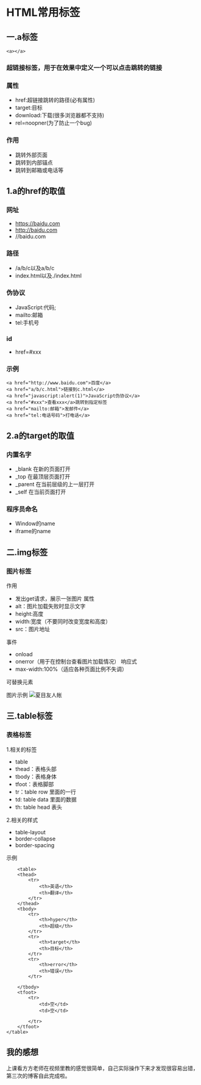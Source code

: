 # HTML常用标签

## 一.a标签

    <a></a>

### 超链接标签，用于在效果中定义一个可以点击跳转的链接

### 属性
* href:超链接跳转的路径(必有属性)
* target:目标
* download:下载(很多浏览器都不支持)
* rel=noopner(为了防止一个bug)
### 作用
* 跳转外部页面
* 跳转到内部锚点
* 跳转到邮箱或电话等
## 1.a的href的取值
### 网址
* https://baidu.com
* http://baidu.com
* //baidu.com
### 路径
* /a/b/c以及a/b/c
* index.html以及./index.html
### 伪协议
* JavaScript:代码;
* mailto:邮箱
* tel:手机号
### id
* href=#xxx
  
### 示例
    <a href="http://www.baidu.com">百度</a>
    <a href="a/b/c.html">链接到c.html</a>
    <a href="javascript:alert(1)">JavaScript伪协议</a>  
    <a href="#xxx">查看xxx</a>跳转到指定标签
    <a href="mailto:邮箱">发邮件</a>  
    <a href="tel:电话号码">打电话</a> 

## 2.a的target的取值
### 内置名字
* _blank 在新的页面打开
* _top 在最顶层页面打开
* _parent 在当前层级的上一层打开
* _self 在当前页面打开
### 程序员命名
* Window的name
* iframe的name
## 二.img标签
### 图片标签
作用
* 发出get请求，展示一张图片
属性
* alt：图片加载失败时显示文字
* height:高度
* width:宽度（不要同时改变宽度和高度）
* src：图片地址

事件
* onload
* onerror（用于在控制台查看图片加载情况）
响应式
* max-width:100%（适应各种页面比例不失调）
  
可替换元素

图片示例
        <img src="1.jpg" alt="夏目友人帐">

## 三.table标签
### 表格标签

1.相关的标签
* table
* thead：表格头部
* tbody：表格身体
* tfoot：表格脚部
* tr：table row 里面的一行
* td: table data 里面的数据
* th: table head 表头
  
2.相关的样式
* table-layout
* border-collapse
* border-spacing
  
示例

        <table>
        <thead>
            <tr>
                <th>英语</th>
                <th>翻译</th>
            </tr>
        </thead>
        <tbody>
            <tr>
                <th>hyper</th>
                <th>超级</th>
            </tr>
            <tr>
                <th>target</th>
                <th>目标</th>
            </tr>
            <tr>
                <th>error</th>
                <th>错误</th>
            </tr>
           
        </tbody>
        <tfoot>
            <tr>
                <td>空</td>
                <td>空</td>

            </tr>
        </tfoot>
    </table>

## 我的感想
   上课看方方老师在视频里教的感觉很简单，自己实际操作下来才发现很容易出错，第三次的博客自此完成啦。

    
 
